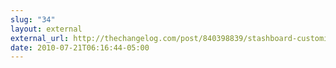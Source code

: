 ```yaml
---
slug: "34"
layout: external
external_url: http://thechangelog.com/post/840398839/stashboard-customized-status-board-for-your-services
date: 2010-07-21T06:16:44-05:00
---
```

